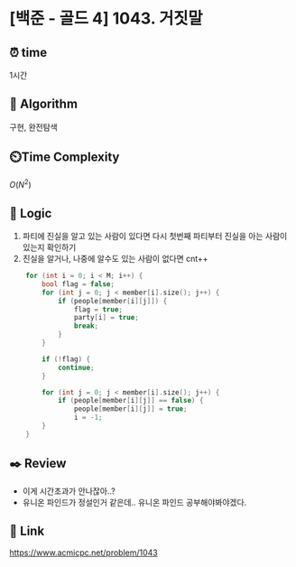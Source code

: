 # [백준 - 골드 4] 1043. 거짓말
 
## ⏰  **time**
1시간

## :pushpin: **Algorithm**
구현, 완전탐색

## ⏲️**Time Complexity**
$O(N^2)$

## :round_pushpin: **Logic**
1. 파티에 진실을 알고 있는 사람이 있다면 다시 첫번째 파티부터 진실을 아는 사람이 있는지 확인하기
2. 진실을 알거나, 나중에 알수도 있는 사람이 없다면 cnt++
```cpp
	for (int i = 0; i < M; i++) {
		bool flag = false;
		for (int j = 0; j < member[i].size(); j++) {
			if (people[member[i][j]]) {
				flag = true;
				party[i] = true;
				break;
			}
		}

		if (!flag) {
			continue;
		}

		for (int j = 0; j < member[i].size(); j++) {
			if (people[member[i][j]] == false) {
				people[member[i][j]] = true;
				i = -1;
		}
	}
```

## :black_nib: **Review**
- 이게 시간초과가 안나잖아..?
- 유니온 파인드가 정설인거 같은데.. 유니온 파인드 공부해야봐야겠다.

## 📡 Link
https://www.acmicpc.net/problem/1043
